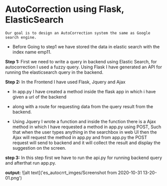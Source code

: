 # AutoCorrection using Flask, ElasticSearch

`Our goal is to design an AutoCorrection system the same as Google search engine. 
`
* Before Going to step1 we have stored the data in elastic search with the index name emp11.

**Step 1:**  First we need to write a query in backend using Elastic Search, for autocorrection I used a fuzzy query.
Using Flask I have generated an API for running the elasticsearch query in the backend.

**Step 2:** In the Frontend I have used Flask, Jquery and Ajax 
* In app.py I have created a method inside the flask app in which i have given a url of the backend 
* along with a route for requesting data from the query result from the backend.

* Using Jquery I wrote  a function and inside the function  there is a Ajax method in which 
I have requested a method in app.py using POST, Such that when the user types anything in the searchbox 
in web UI then the Ajax will request the method in app.py and from app.py the POST request will send to backend 
and it will collect the result and display the suggestion on the screen.

**step 3:** In this step first we have to run the api.py for running backend query and afterthat 
run app.py.

**output:**
![alt text]('es_autocrrt_imges/Screenshot from 2020-10-31 13-20-01.png')



